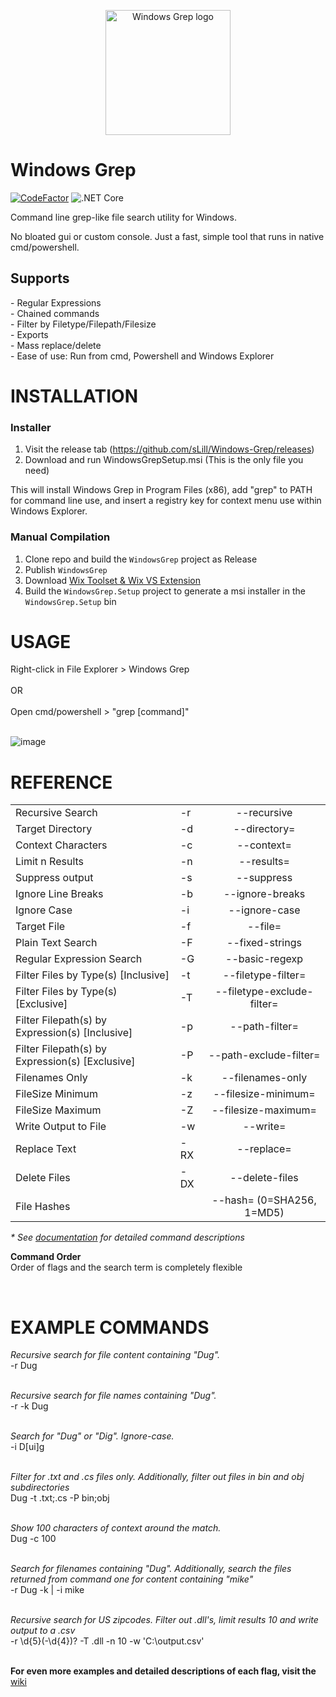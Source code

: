 <p align="center">
    <img src="https://i.imgur.com/15SNWH7.png" alt="Windows Grep logo" width="200" height="200">
</p>

<h1>Windows Grep</h1> 

[![CodeFactor](https://www.codefactor.io/repository/github/slill/windows-grep/badge)](https://www.codefactor.io/repository/github/slill/windows-grep)
![.NET Core](https://github.com/sLill/Windows-Grep/workflows/.NET/badge.svg)

Command line grep-like file search utility for Windows. 

No bloated gui or custom console. Just a fast, simple tool that runs in native cmd/powershell. </br>

<h2>Supports</h2>
- Regular Expressions</br>
- Chained commands</br>
- Filter by Filetype/Filepath/Filesize</br>
- Exports</br>
- Mass replace/delete</br>
- Ease of use: Run from cmd, Powershell and Windows Explorer</br>

<h1>INSTALLATION</h1>

<h3>Installer</h2>

1. Visit the release tab (https://github.com/sLill/Windows-Grep/releases)
2. Download and run WindowsGrepSetup.msi (This is the only file you need)

This will install Windows Grep in Program Files (x86), add "grep" to PATH for command line use, and insert a registry key for context menu use within Windows Explorer.

<h3>Manual Compilation</h2>

1. Clone repo and build the `WindowsGrep` project as Release
2. Publish `WindowsGrep`
3. Download [Wix Toolset & Wix VS Extension](https://wixtoolset.org/docs/wix3/)
4. Build the `WindowsGrep.Setup` project to generate a msi installer in the `WindowsGrep.Setup` bin

<h1>USAGE</h1>
Right-click in File Explorer > Windows Grep
<br/><br/>
OR
<br/><br/>
Open cmd/powershell > "grep [command]" <br/> <br/>

![image](https://github.com/user-attachments/assets/6798a573-43db-4012-a4d0-04ff76e9ae3a)


<h1>REFERENCE</h1>

|                           |    |                       |
| ------------------------- | -- | :-------------------: |
| Recursive Search          | -r | --recursive           |
| Target Directory          | -d | --directory=          |
| Context Characters        | -c | --context=            |
| Limit n Results           | -n | --results=            |
| Suppress output           | -s | --suppress            |
| Ignore Line Breaks        | -b | --ignore-breaks       |
| Ignore Case               | -i | --ignore-case         |
| Target File               | -f | --file=               |
| Plain Text Search         | -F | --fixed-strings       |
| Regular Expression Search | -G | --basic-regexp        |
| Filter Files by Type(s) [Inclusive]    | -t | --filetype-filter=    |
| Filter Files by Type(s) [Exclusive]    | -T | --filetype-exclude-filter= |
| Filter Filepath(s) by Expression(s) [Inclusive]    | -p | --path-filter=    |
| Filter Filepath(s) by Expression(s) [Exclusive]    | -P | --path-exclude-filter= |
| Filenames Only            | -k | --filenames-only      |
| FileSize Minimum          | -z | --filesize-minimum=   |
| FileSize Maximum          | -Z | --filesize-maximum=   |
| Write Output to File      | -w | --write=              |
| Replace Text              | -RX| --replace=            |
| Delete Files              | -DX| --delete-files        |
| File Hashes               |    | --hash=  (0=SHA256, 1=MD5)     |


<i>* See <a href="https://github.com/sLill/Windows-Grep/wiki/WindowsGrep.CommandFlags">documentation</a> for detailed command descriptions </i>

<b>Command Order</b></br>
Order of flags and the search term is completely flexible

<br/>

<h1>EXAMPLE COMMANDS</h1>

<i>Recursive search for file content containing "Dug".</i><br/>
-r Dug
<br/><br/>

<i>Recursive search for file names containing "Dug".</i><br/>
-r -k Dug
<br/><br/>

<i>Search for "Dug" or "Dig". Ignore-case.</i><br/>
-i D[ui]g
<br/><br/>

<i>Filter for .txt and .cs files only. Additionally, filter out files in bin and obj subdirectories</i><br/>
Dug -t .txt;.cs -P bin;obj
<br/><br/>

<i>Show 100 characters of context around the match.</i><br/>
Dug -c 100
<br/><br/>

<i>Search for filenames containing "Dug". Additionally, search the files returned from command one for content containing "mike"</i><br/>
-r Dug -k | -i mike
<br/><br/>

<i>Recursive search for US zipcodes. Filter out .dll's, limit results 10 and write output to a .csv</i><br/>
-r \d{5}(-\d{4})? -T .dll -n 10 -w 'C:\output.csv'
<br/><br/>


<b>For even more examples and detailed descriptions of each flag, visit the</b> <a href="https://github.com/sLill/Windows-Grep/wiki/WindowsGrep.CommandFlags">wiki</a>
